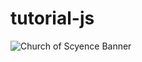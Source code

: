 # tutorial-js

<img src="https://github.com/johnnycowboy3033/resources/blob/main/banners/banner-galileo-galilei.png" alt="Church of Scyence Banner">
